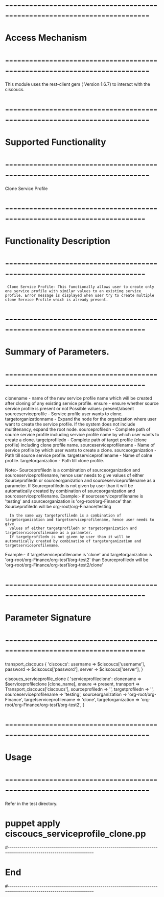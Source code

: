 # --------------------------------------------------------------------------
# Access Mechanism 
# --------------------------------------------------------------------------
 
This module uses the rest-client gem ( Version 1.6.7) to interact with the ciscoucs.
 
# --------------------------------------------------------------------------
#  Supported Functionality
# --------------------------------------------------------------------------

 Clone Service Profile 
 
# -------------------------------------------------------------------------
# Functionality Description
# -------------------------------------------------------------------------
       
     Clone Service Profile- This functionally allows user to create only one service profile with similar values to an existing service profile. Error message is displayed when user try to create multiple clone Service Profile which is already present.	 

# -------------------------------------------------------------------------
# Summary of Parameters.
# -------------------------------------------------------------------------
   clonename - name of the new service profile name which will be created after cloning of any existing service profile.
   ensure -  ensure whether source service profile is present or not 
     Possible values: present/absent    
   sourceserviceprofile -   Service profile user wants to clone.
   targetorganizationname - Expand the node for the organization where user want to create the service profile. If the system does not include multitenancy, expand the root node.
   sourceprofiledn - Complete path of source service profile including service profile name by which user wants to create a clone.
   targetprofiledn - Complete path of target profile (clone profile) including clone profile name.
   sourceserviceprofilename - Name of service profile by which user wants to create a clone.
   sourceorganization - Path till source service profile.
   targetserviceprofilename - Name of colne profile.
   targetorganization - Path till clone profile.
   
   Note:- Sourceprofiledn is a combination of sourceorganization and sourceserviceprofilename, hence user needs to give values of either Sourceprofiledn or sourceorganization and 
          sourceserviceprofilename as a parameter. If Sourceprofiledn is not given by user than it will be automatically created by combination of sourceorganization and sourceserviceprofilename.
   Example:- if sourceserviceprofilename is 'testing' and sourceorganization is 'org-root/org-Finance'
              than Sourceprofiledn will be org-root/org-Finance/testing

	  In the same way targetprofiledn is a combination of targetorganization and targetserviceprofilename, hence user needs to give
	  values of either targetprofiledn or targetorganization and targetserviceprofilename as a parameter.
	  If targetprofiledn is not given by user than it will be automatically created by combination of targetorganization and targetserviceprofilename.
   Example:- if targetserviceprofilename is 'clone' and targetorganization is 'org-root/org-Finance/org-test1/org-test2'
              than Sourceprofiledn will be 'org-root/org-Finance/org-test1/org-test2/clone'
          
# -------------------------------------------------------------------------
# Parameter Signature 
# -------------------------------------------------------------------------
 
transport_ciscoucs { 'ciscoucs':
  username => $ciscoucs['username'],
  password => $ciscoucs['password'],
  server   => $ciscoucs['server'],
}
 
ciscoucs_serviceprofile_clone { 'serviceprofileclone':
   clonename => $serviceprofileclone [clone_name], 
   ensure    => present,
   transport  => Transport_ciscoucs['ciscoucs'],
   sourceprofiledn => '',
   targetprofiledn => '',
   sourceserviceprofilename      => 'testing',
   sourceorganization => 'org-root/org-Finance',
   targetserviceprofilename      => 'clone',
   targetorganization => 'org-root/org-Finance/org-test1/org-test2',
}

# --------------------------------------------------------------------------
# Usage
# --------------------------------------------------------------------------
   Refer in the test directory.
   
   # puppet apply ciscoucs_serviceprofile_clone.pp
 
#-------------------------------------------------------------------------------------------------------------------------
# End
#-------------------------------------------------------------------------------------------------------------------------
 